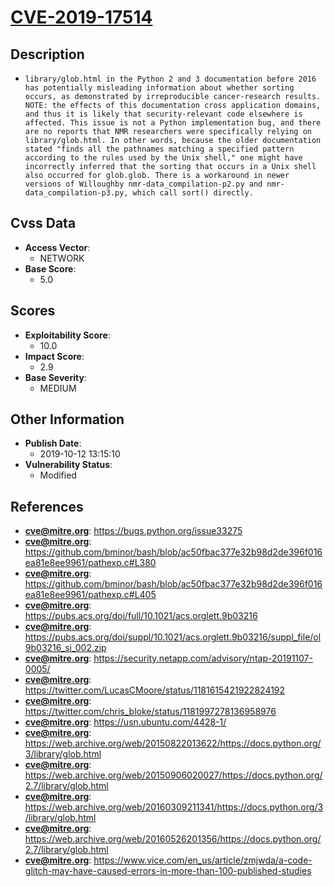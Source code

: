
# [CVE-2019-17514](https://bugs.python.org/issue33275)

## Description

- `library/glob.html in the Python 2 and 3 documentation before 2016 has potentially misleading information about whether sorting occurs, as demonstrated by irreproducible cancer-research results. NOTE: the effects of this documentation cross application domains, and thus it is likely that security-relevant code elsewhere is affected. This issue is not a Python implementation bug, and there are no reports that NMR researchers were specifically relying on library/glob.html. In other words, because the older documentation stated "finds all the pathnames matching a specified pattern according to the rules used by the Unix shell," one might have incorrectly inferred that the sorting that occurs in a Unix shell also occurred for glob.glob. There is a workaround in newer versions of Willoughby nmr-data_compilation-p2.py and nmr-data_compilation-p3.py, which call sort() directly.`

## Cvss Data

- **Access Vector**:
  - NETWORK
- **Base Score**:
  - 5.0

## Scores

- **Exploitability Score**:
  - 10.0
- **Impact Score**:
  - 2.9
- **Base Severity**:
  - MEDIUM

## Other Information

- **Publish Date**:
  - 2019-10-12 13:15:10
- **Vulnerability Status**:
  - Modified

## References

- **cve@mitre.org**: https://bugs.python.org/issue33275
- **cve@mitre.org**: https://github.com/bminor/bash/blob/ac50fbac377e32b98d2de396f016ea81e8ee9961/pathexp.c#L380
- **cve@mitre.org**: https://github.com/bminor/bash/blob/ac50fbac377e32b98d2de396f016ea81e8ee9961/pathexp.c#L405
- **cve@mitre.org**: https://pubs.acs.org/doi/full/10.1021/acs.orglett.9b03216
- **cve@mitre.org**: https://pubs.acs.org/doi/suppl/10.1021/acs.orglett.9b03216/suppl_file/ol9b03216_si_002.zip
- **cve@mitre.org**: https://security.netapp.com/advisory/ntap-20191107-0005/
- **cve@mitre.org**: https://twitter.com/LucasCMoore/status/1181615421922824192
- **cve@mitre.org**: https://twitter.com/chris_bloke/status/1181997278136958976
- **cve@mitre.org**: https://usn.ubuntu.com/4428-1/
- **cve@mitre.org**: https://web.archive.org/web/20150822013622/https://docs.python.org/3/library/glob.html
- **cve@mitre.org**: https://web.archive.org/web/20150906020027/https://docs.python.org/2.7/library/glob.html
- **cve@mitre.org**: https://web.archive.org/web/20160309211341/https://docs.python.org/3/library/glob.html
- **cve@mitre.org**: https://web.archive.org/web/20160526201356/https://docs.python.org/2.7/library/glob.html
- **cve@mitre.org**: https://www.vice.com/en_us/article/zmjwda/a-code-glitch-may-have-caused-errors-in-more-than-100-published-studies
